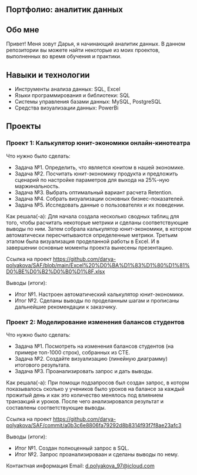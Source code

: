 ## Портфолио: аналитик данных

## Обо мне
Привет! Меня зовут Дарья, я начинающий аналитик данных. В данном репозитории вы можете найти некоторые из моих проектов, выполненных во время обучения и практики.

## Навыки и технологии
- Инструменты анализа данных: SQL, Excel
- Языки программирования и библиотеки: SQL
- Системы управления базами данных: MySQL, PostgreSQL
- Средства визуализации данных: PowerBi


## Проекты
### Проект 1: Калькулятор юнит-экономики онлайн-кинотеатра

Что нужно было сделать:

- Задача №1. Определить, что является юнитом в нашей экономике.
- Задача №2. Посчитать юнит-экономику продукта и предложить сценарий по настройке параметров для выхода на 25%-ную маржинальность.
- Задача №3. Выбрать оптимальный вариант расчета Retention. 
- Задача №4. Собрать визуализации основных бизнес-показателей.
- Задача №5. Исследовать данные о пользователях и их поведении.

Как решала(-а): Для начала создала несколько сводных таблиц для того, чтобы расчитать некоторые метрики и сделаны соответствующие выводы по ним. Затем собрала калькулятор юнит-экономики, в котором автоматически пересчитываются определенные метрики. Третьим этапом была визуализация проделанной работы в Excel. И в завершении основные моменты проекта вынесены презентацию.

Ссылка на проект https://github.com/darya-polyakova/SAF/blob/main/Excel%20%D0%BA%D1%83%D1%80%D1%81%D0%BE%D0%B2%D0%B0%D1%8F.xlsx

Выводы (итоги):

- Итог №1. Настроен автоматический калькулятор юнит-экономики.
- Итог №2. Сделаны выводы по проделанным шагам и прописаны дальнейшие рекомендации к заказчику.


### Проект 2: Моделирование изменения балансов студентов

Что нужно было сделать:

- Задача №1. Посмотреть на изменения балансов студентов (на примере топ-1000 строк), собранных из CTE. 
- Задача №2. Создайте визуализацию (линейную диаграмму) итогового результата. 
- Задача №3. Проанализировать запрос и дать выводы.

Как решала(-а): При помощи подзапросов был создан запрос, в которм показывалось сколько у учеников было уроков на балансе за каждый прожитый день и как это количество менялось под влиянием транзакций и уроков. После чего анализировался результат и составлены соответствующие выводы.

Ссылка на проект https://github.com/darya-polyakova/SAF/commit/a0b3c6e8806fa79292d8b8314f93f7f8ae23afc3

Выводы (итоги):

- Итог №1. Создан полноценный запрос в SQL.
- Итог №2. Запрос проанализироваан и сделаны выводы по нему.



Контактная информация
Email: d.polyakova_97@icloud.com
